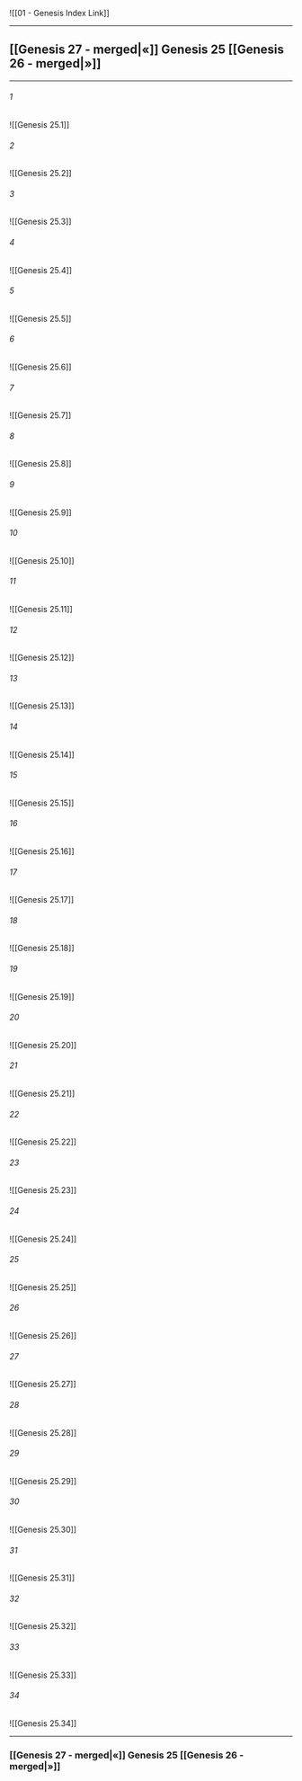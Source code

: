 ![[01 - Genesis Index Link]]

---
##  [[Genesis 27 - merged|«]] Genesis 25 [[Genesis 26 - merged|»]]

---

###### 1
![[Genesis 25.1]] 

###### 2
![[Genesis 25.2]] 

###### 3
![[Genesis 25.3]] 

###### 4
![[Genesis 25.4]]

###### 5 
![[Genesis 25.5]] 

###### 6
![[Genesis 25.6]] 

###### 7
![[Genesis 25.7]] 

###### 8
![[Genesis 25.8]] 

###### 9
![[Genesis 25.9]] 

###### 10
![[Genesis 25.10]] 

###### 11
![[Genesis 25.11]] 

###### 12
![[Genesis 25.12]]

###### 13
![[Genesis 25.13]] 

###### 14
![[Genesis 25.14]] 

###### 15
![[Genesis 25.15]]

###### 16
![[Genesis 25.16]] 

###### 17
![[Genesis 25.17]]

###### 18
![[Genesis 25.18]] 

###### 19
![[Genesis 25.19]] 

###### 20
![[Genesis 25.20]]

###### 21
![[Genesis 25.21]] 

###### 22
![[Genesis 25.22]] 

###### 23
![[Genesis 25.23]]

###### 24
![[Genesis 25.24]] 

###### 25
![[Genesis 25.25]]

###### 26
![[Genesis 25.26]] 

###### 27
![[Genesis 25.27]] 

###### 28
![[Genesis 25.28]]

###### 29
![[Genesis 25.29]] 

###### 30
![[Genesis 25.30]] 

###### 31
![[Genesis 25.31]] 

###### 32
![[Genesis 25.32]] 

###### 33
![[Genesis 25.33]]

###### 34
![[Genesis 25.34]] 


---
###  [[Genesis 27 - merged|«]] Genesis 25 [[Genesis 26 - merged|»]]